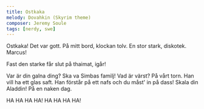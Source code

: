 ```yaml
---
title: Ostkaka
melody: Dovahkin (Skyrim theme)
composer: Jeremy Soule
tags: [nerdy, swe]
---
```


Ostkaka! Det var gott.
På mitt bord, klockan tolv.
En stor stark, diskotek.
Marcus!

Fast den starke får slut på thaimat, igår!

Var är din galna ding?
Ska va Simbas familj!
Vad är värst? På vårt torn.
Han vill ha ett glas saft.
Han förstår på ett nafs
och du måst' in på dass!
Skala din Aladdin!
På en naken dag.

HA HA HA HA!
HA HA HA HA!
